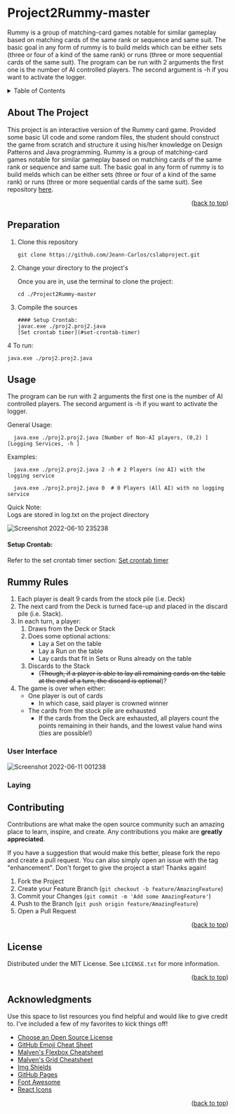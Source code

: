 


# Project2Rummy-master 
Rummy is a group of matching-card games notable for similar gameplay based on matching cards of the same rank or sequence and same suit. The basic goal in any form of rummy is to build melds which can be either sets (three or four of a kind of the same rank) or runs (three or more sequential cards of the same suit). The program can be run with 2 arguments the first one is the number of AI controlled players. The second argument is -h if you want to activate the logger.



<div id="top"></div>



<!-- TABLE OF CONTENTS -->
<details>
  <summary>Table of Contents</summary>
  <ol>
    <li>
      <a href="#about-the-project">About The Project</a>
    </li>
    <li>
      <a href="#getting-started">Getting Started</a>
      <ul>
        <li><a href="#prerequisites">Prerequisites</a></li>
        <li><a href="#installation">Installation</a></li>
      </ul>
    </li>
    <li><a href="#usage">Usage</a></li>
    <li><a href="#roadmap">Roadmap</a></li>
    <li><a href="#contributing">Contributing</a></li>
    <li><a href="#license">License</a></li>
    <li><a href="#contact">Contact</a></li>
    <li><a href="#acknowledgments">Acknowledgments</a></li>
  </ol>
</details>



<!-- ABOUT THE PROJECT -->
## About The Project
This project is an interactive version of the Rummy card game. Provided some basic UI code and some random files, the student should construct the game from scratch and structure it using his/her knowledge on Design Patterns and Java programming.
Rummy is a group of matching-card games notable for similar gameplay based on matching cards of the same rank or sequence and same suit. The basic goal in any form of rummy is to build melds which can be either sets (three or four of a kind of the same rank) or runs (three or more sequential cards of the same suit). 
See repository [here](https://github.com/VctorAHernndez/Rummy).
<p align="right">(<a href="#top">back to top</a>)</p>



## Preparation

1. Clone this repository 
   ```
   git clone https://github.com/Jeann-Carlos/cslabproject.git
   ```
   
2. Change your directory to the project's

   Once you are in, use the terminal to clone the project:
   ```
   cd ./Project2Rummy-master
   ```
3. Compile the sources
   ```
   #### Setup Crontab: 
   javac.exe ./proj2.proj2.java
   [Set crontab timer](#set-crontab-timer)
   ```
4 To run:  
   ```
   java.exe ./proj2.proj2.java
   ```
  
 <!-- USAGE EXAMPLES -->
## Usage

The program can be run with 2 arguments the first one is the number of AI controlled players. The second argument is -h if you want to activate the logger.  

General Usage:
 ```
   java.exe ./proj2.proj2.java [Number of Non-AI players, (0,2) ] [Logging Services, -h ]
 ```

Examples:
 ```
   java.exe ./proj2.proj2.java 2 -h # 2 Players (no AI) with the logging service
 ```
 ```
   java.exe ./proj2.proj2.java 0  # 0 Players (All AI) with no logging service
 ```
Quick Note:  
Logs are stored in log.txt on the project directory
  
![Screenshot 2022-06-10 235238](https://user-images.githubusercontent.com/56929989/173177253-f7f50ebf-3290-48f4-b73d-25db44d42a0c.png)  
  
  #### Setup Crontab: 
   Refer to the set crontab timer section:
   [Set crontab timer](#set-crontab-timer)
   

  
    
<!-- CONTACT -->
## Rummy Rules
1. Each player is dealt 9 cards from the stock pile (i.e. Deck)
2. The next card from the Deck is turned face-up and placed in the discard pile (i.e. Stack).
3. In each turn, a player:
   1. Draws from the Deck or Stack
   2. Does some optional actions:
      - Lay a Set on the table
      - Lay a Run on the table
      - Lay cards that fit in Sets or Runs already on the table
   3. Discards to the Stack
      - (~~Though, if a player is able to lay all remaining cards on the table at the end of a turn, the discard is optional~~)?
4. The game is over when either:
   - One player is out of cards
     - In which case, said player is crowned winner
   - The cards from the stock pile are exhausted
     - If the cards from the Deck are exhausted, all players count the points remaining in their hands, and the lowest value hand wins (ties are possible!)


### User Interface

![Screenshot 2022-06-11 001238](https://user-images.githubusercontent.com/56929989/173178011-737930a0-4934-4fe4-b538-779123722368.png)

### Laying







<!-- CONTRIBUTING -->
## Contributing

Contributions are what make the open source community such an amazing place to learn, inspire, and create. Any contributions you make are **greatly appreciated**.

If you have a suggestion that would make this better, please fork the repo and create a pull request. You can also simply open an issue with the tag "enhancement".
Don't forget to give the project a star! Thanks again!

1. Fork the Project
2. Create your Feature Branch (`git checkout -b feature/AmazingFeature`)
3. Commit your Changes (`git commit -m 'Add some AmazingFeature'`)
4. Push to the Branch (`git push origin feature/AmazingFeature`)
5. Open a Pull Request

<p align="right">(<a href="#top">back to top</a>)</p>



<!-- LICENSE -->
## License

Distributed under the MIT License. See `LICENSE.txt` for more information.

<p align="right">(<a href="#top">back to top</a>)</p>





<!-- ACKNOWLEDGMENTS -->
## Acknowledgments

Use this space to list resources you find helpful and would like to give credit to. I've included a few of my favorites to kick things off!

* [Choose an Open Source License](https://choosealicense.com)
* [GitHub Emoji Cheat Sheet](https://www.webpagefx.com/tools/emoji-cheat-sheet)
* [Malven's Flexbox Cheatsheet](https://flexbox.malven.co/)
* [Malven's Grid Cheatsheet](https://grid.malven.co/)
* [Img Shields](https://shields.io)
* [GitHub Pages](https://pages.github.com)
* [Font Awesome](https://fontawesome.com)
* [React Icons](https://react-icons.github.io/react-icons/search)

<p align="right">(<a href="#top">back to top</a>)</p>


